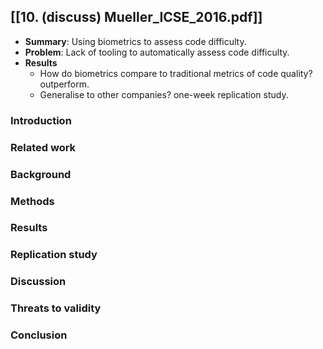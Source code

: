 ## [[10. (discuss) Mueller_ICSE_2016.pdf]]
* **Summary**: Using biometrics to assess code difficulty.
* **Problem**: Lack of tooling to automatically assess code difficulty.
* **Results**
	* How do biometrics compare to traditional metrics of code quality? outperform.
	* Generalise to other companies? one-week replication study.

### Introduction


### Related work


### Background


### Methods


### Results


### Replication study


### Discussion


### Threats to validity


### Conclusion


